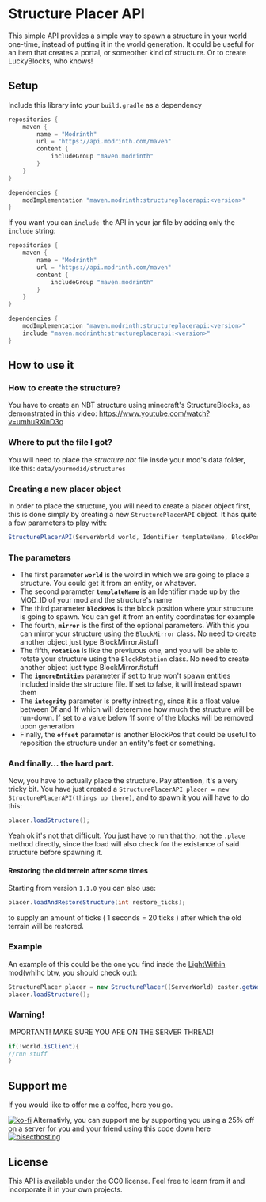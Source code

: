 # Structure Placer API
This simple API provides a simple way to spawn a structure in your world one-time, instead of putting it in the world generation. It could be useful for an item that creates a portal, or someother kind of structure. Or to create LuckyBlocks, who knows! 
## Setup
Include this library into your `build.gradle` as a dependency
```gradle
repositories {
    maven {
        name = "Modrinth"
        url = "https://api.modrinth.com/maven"
        content {
            includeGroup "maven.modrinth"
        }
    }
}

dependencies {
    modImplementation "maven.modrinth:structureplacerapi:<version>"
}
```
If you want you can `include `the API in your jar file by adding only the `include` string:
```gradle
repositories {
    maven {
        name = "Modrinth"
        url = "https://api.modrinth.com/maven"
        content {
            includeGroup "maven.modrinth"
        }
    }
}

dependencies {
    modImplementation "maven.modrinth:structureplacerapi:<version>"
    include "maven.modrinth:structureplacerapi:<version>"
}
```

## How to use it
### How to create the structure?
You have to create an NBT structure using minecraft's StructureBlocks, as demonstrated in this video: https://www.youtube.com/watch?v=umhuRXinD3o

### Where to put the file I got?
You will need to place the *structure.nbt* file insde your mod's data folder, like this: `data/yourmodid/structures`

### Creating a new placer object
In order to place the structure, you will need to create a placer object first, this is done simply by creating a new `StructurePlacerAPI` object. It has quite a few parameters to play with:
```java
StructurePlacerAPI(ServerWorld world, Identifier templateName, BlockPos blockPos, BlockMirror mirror, BlockRotation rotation, boolean ignoreEntities, float integrity, BlockPos offset)
```
### The parameters
- The first parameter **`world`** is the wolrd in which we are going to place a structure. You could get it from an entity, or whatever.
- The second parameter **`templateName`** is an Identifier made up by the MOD_ID of your mod and the structure's name
- The third parameter **`blockPos`** is the block position where your structure is going to spawn. You can get it from an entity coordinates for example
- The fourth, **`mirror`** is the first of the optional parameters. With this you can mirror your structure using the `BlockMirror` class. No need to create another object just type BlockMirror.#stuff
- The fifth, **`rotation`** is like the previuous one, and you will be able to rotate your structure using the `BlockRotation` class. No need to create another object just type BlockMirror.#stuff
- The **`ignoreEntities`** parameter if set to true won't spawn entities included inside the structure file. If set to false, it will instead spawn them
- The **`integrity`** parameter is pretty intresting, since it is a float value between 0f and 1f which will deteremine how much the structure will be run-down. If set to a value below 1f some of the blocks will be removed upon generation
- Finally, the **`offset`** parameter is another BlockPos that could be useful to reposition the structure under an entity's feet or something.


### And finally... the hard part.
Now, you have to actually place the structure. Pay attention, it's a very tricky bit. You have just created a `StructurePlacerAPI placer = new StructurePlacerAPI(things up there)`, and to spawn it you will have to do this:
```java
placer.loadStructure();
```
Yeah ok it's not that difficult. You just have to run that tho, not the `.place` method directly, since the load will also check for the existance of said structure before spawning it.

#### Restoring the old terrein after some times
Starting from version `1.1.0` you can also use: 
```java
placer.loadAndRestoreStructure(int restore_ticks);
```
to supply an amount of ticks ( 1 seconds = 20 ticks ) after which the old terrain will be restored.

### Example
An example of this could be the one you find insde the [LightWithin](https://github.com/Emafire003/LightWithin) mod(whihc btw, you should check out): 
```java
StructurePlacer placer = new StructurePlacer((ServerWorld) caster.getWorld(), new Identifier(MOD_ID, "frost_light"), caster.getBlockPos(), BlockMirror.NONE, BlockRotation.CLOCKWISE_90, true, 1.0f, new BlockPos(-4, -3, -3));
placer.loadStructure();
```
### Warning!
IMPORTANT! MAKE SURE YOU ARE ON THE SERVER THREAD!

```java
if(!world.isClient){
//run stuff
}
```

## Support me
If you would like to offer me a coffee, here you go.

[![ko-fi](https://ko-fi.com/img/githubbutton_sm.svg)](https://ko-fi.com/S6S88307C)
Alternativly, you can support me by supporting you using a 25% off on a server for you and your friend using this code down here
[![bisecthosting](https://www.bisecthosting.com/partners/custom-banners/e9c85d2a-cafa-4e2f-98bf-4f62bd9e951c.png)](https://www.bisecthosting.com/LightDev)

## License
This API is available under the CC0 license. Feel free to learn from it and incorporate it in your own projects.
